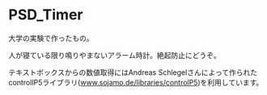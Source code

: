 # PSD_Timer
大学の実験で作ったもの。

人が寝ている限り鳴りやまないアラーム時計。絶起防止にどうぞ。

テキストボックスからの数値取得にはAndreas Schlegelさんによって作られたcontrolIP5ライブラリ(www.sojamo.de/libraries/controlP5)を利用しています。
